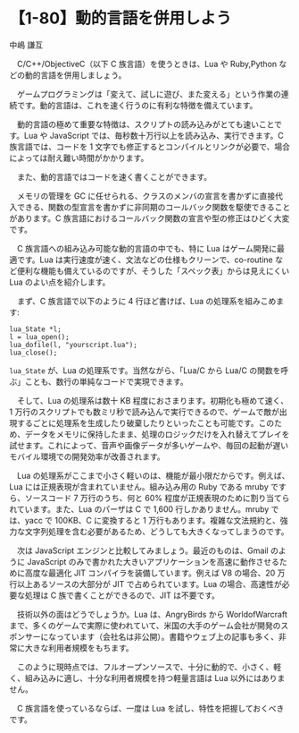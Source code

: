 # 【1-80】動的言語を併用しよう

<div class="author">中嶋 謙互</div>

　C/C++/ObjectiveC（以下 C 族言語）を使うときは、Lua や Ruby,Python などの動的言語を併用しましょう。

　ゲームプログラミングは「変えて、試しに遊び、また変える」という作業の連続です。動的言語は、これを速く行うのに有利な特徴を備えています。

　動的言語の極めて重要な特徴は、スクリプトの読み込みがとても速いことです。Lua や JavaScript では、毎秒数十万行以上を読み込み、実行できます。C 族言語では、コードを 1 文字でも修正するとコンパイルとリンクが必要で、場合によっては耐え難い時間がかかります。

　また、動的言語ではコードを速く書くことができます。

　メモリの管理を GC に任せられる、クラスのメンバの宣言を書かずに直接代入できる、関数の型宣言を書かずに非同期のコールバック関数を駆使できることがあります。C 族言語におけるコールバック関数の宣言や型の修正はひどく大変です。

　C 族言語への組み込み可能な動的言語の中でも、特に Lua はゲーム開発に最適です。Lua は実行速度が速く、文法などの仕様もクリーンで、co-routine など便利な機能も備えているのですが、そうした「スペック表」からは見えにくい Lua のよい点を紹介します。

　まず、C 族言語で以下のように 4 行ほど書けば、Lua の処理系を組みこめます:

```
lua_State *l;
l = lua_open();
lua_dofile(l, "yourscript.lua");
lua_close();
```

`lua_State` が、Lua の処理系です。当然ながら、「Lua/C から Lua/C の関数を呼ぶ」ことも、数行の単純なコードで実現できます。

　そして、Lua の処理系は数十 KB 程度におさまります。初期化も極めて速く、1 万行のスクリプトでも数ミリ秒で読み込んで実行できるので、ゲームで敵が出現するごとに処理系を生成したり破棄したりといったことも可能です。このため、データをメモリに保持したまま、処理のロジックだけを入れ替えてプレイを試せます。これによって、音声や画像データが多いゲームや、毎回の起動が遅いモバイル環境での開発効率が改善されます。

　Lua の処理系がここまで小さく軽いのは、機能が最小限だからです。例えば、Lua には正規表現が含まれていません。組み込み用の Ruby である mruby ですら、ソースコード 7 万行のうち、何と 60% 程度が正規表現のために割り当てられています。また、Lua のパーザは C で 1,600 行しかありません。mruby では、yacc で 100KB、C に変換すると 1 万行もあります。複雑な文法規約と、強力な文字列処理を含む必要があるため、どうしても大きくなってしまうのです。

　次は JavaScript エンジンと比較してみましょう。最近のものは、Gmail のように JavaScript のみで書かれた大きいアプリケーションを高速に動作させるために高度な最適化 JIT コンパイラを装備しています。例えば V8 の場合、20 万行以上あるソースの大部分が JIT で占められています。Lua の場合、高速性が必要な処理は C 族で書くことができるので、JIT は不要です。

　技術以外の面はどうでしょうか。Lua は、AngryBirds から WorldofWarcraft まで、多くのゲームで実際に使われていて、米国の大手のゲーム会社が開発のスポンサーになっています（会社名は非公開）。書籍やウェブ上の記事も多く、非常に大きな利用者規模をもちます。

　このように現時点では、フルオープンソースで、十分に動的で、小さく、軽く、組み込みに適し、十分な利用者規模を持つ軽量言語は Lua 以外にはありません。

　C 族言語を使っているならば、一度は Lua を試し、特性を把握しておくべきです。
